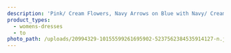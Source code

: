 ```yaml
---
description: 'Pink/ Cream Flowers, Navy Arrows on Blue with Navy/ Cream Stripe'
product_types:
  - womens-dresses
  - to
photo_path: /uploads/20994329-10155599261695902-5237562384535914127-n.jpg
---
```

